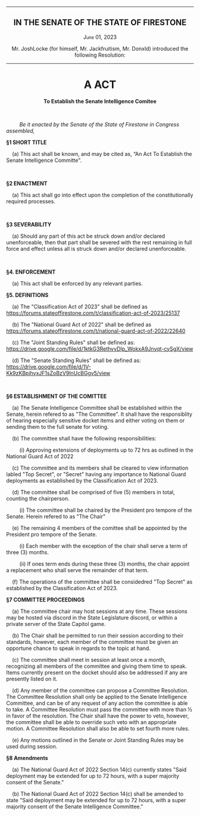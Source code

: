<div align="center">

---

<h2><b>IN THE SENATE OF THE STATE OF FIRESTONE</b></h2>

<p>J<small>une</small> 01, 2023</p>


Mr. JoshLocke (for himself, Mr. Jackfruitism, Mr. Donxld) introduced the following Resolution:

---

<h1><b>A ACT</b></h1>

**To Establish the Senate Intelligence Comitee**

</div>

<br/>

&nbsp;&nbsp;&nbsp;&nbsp;&nbsp;&nbsp;&nbsp;&nbsp; _Be it enacted by the Senate of the State of Firestone in Congress assembled,_

**§1 SHORT TITLE**

&nbsp;&nbsp;&nbsp; (a) This act shall be known, and may be cited as, “An Act To Establish the Senate Intelligence Committe".

<br/>

**§2 ENACTMENT**

&nbsp;&nbsp;&nbsp; (a) This act shall go into effect upon the completion of the constitutionally required processes.

<br/>

**§3 SEVERABILITY**

&nbsp;&nbsp;&nbsp; (a) Should any part of this act be struck down and/or declared unenforceable, then that part shall be severed with the rest remaining in full force and effect unless all is struck down and/or declared unenforceable.


<br/>

**§4. ENFORCEMENT**

&nbsp;&nbsp;&nbsp; (a) This act shall be enforced by any relevant parties.

**§5. DEFINITIONS**

&nbsp;&nbsp;&nbsp; (a) The "Classification Act of 2023" shall be defined as https://forums.stateoffirestone.com/t/classification-act-of-2023/25137

&nbsp;&nbsp;&nbsp; (b) The "National Guard Act of 2022" shall be defined as https://forums.stateoffirestone.com/t/national-guard-act-of-2022/22640

&nbsp;&nbsp;&nbsp; (c) The "Joint Standing Rules" shall be defined as: https://drive.google.com/file/d/1ktkG3RethvvDIp_WokxA9Jnyqt-cySgX/view

&nbsp;&nbsp;&nbsp; (d) The "Senate Standing Rules" shall be defined as: https://drive.google.com/file/d/1V-Kk9zKBpihyxJF1sZoBzV9lnUcBGgv5/view


<br/>

**§6 ESTABLISHMENT OF THE COMITTEE**

&nbsp;&nbsp;&nbsp; (a) The Senate Intelligence Committee shall be established within the Senate, herein refered to as "The Committee". It shall have the responsiblity of hearing especially sensitive docket items and either voting on them or sending them to the full senate for voting.

&nbsp;&nbsp;&nbsp; (b) The committee shall have the following responsibilities:

&nbsp;&nbsp;&nbsp;&nbsp;&nbsp;&nbsp;&nbsp;&nbsp;&nbsp;(i) Approving extensions of deployments up to 72 hrs as outlined in the National Guard Act of 2022

&nbsp;&nbsp;&nbsp; (c) The committee and its members shall be cleared to view information labled "Top Secret", or "Secret" having any importance to National Guard deployments as established by the Classification Act of 2023. 

&nbsp;&nbsp;&nbsp; (d) The committee shall be comprised of five (5) members in total, counting the chairperson. 

&nbsp;&nbsp;&nbsp;&nbsp;&nbsp;&nbsp;&nbsp;&nbsp;&nbsp;(i) The committee shall be chaired by the President pro tempore of the Senate. Herein refered to as "The Chair"

&nbsp;&nbsp;&nbsp; (e) The remaining 4 members of the comittee shall be appointed by the President pro tempore of the Senate. 

&nbsp;&nbsp;&nbsp;&nbsp;&nbsp;&nbsp;&nbsp;&nbsp;&nbsp;(i) Each member with the exception of the chair shall serve a term of three (3) months. 

&nbsp;&nbsp;&nbsp;&nbsp;&nbsp;&nbsp;&nbsp;&nbsp;&nbsp;(ii) If ones term ends during these three (3) months, the chair appoint a replacement who shall serve the remainder of that term. 

&nbsp;&nbsp;&nbsp; (f) The operations of the committee shall be considedred "Top Secret" as established by the Classification Act of 2023.
 
**§7 COMMITTEE PROCEEDINGS**

&nbsp;&nbsp;&nbsp; (a) The committee chair may host sessions at any time. These sessions may be hosted via discord in the State Legislature discord, or within a private server of the State Capitol game. 

&nbsp;&nbsp;&nbsp; (b) The Chair shall be permitted to run their session according to their standards, however, each member of the committee must be given an opportune chance to speak in regards to the topic at hand.

&nbsp;&nbsp;&nbsp; (c) The committee shall meet in session at least once a month, recognizing all members of the committee and giving them time to speak. Items currently present on the docket should also be addressed if any are presently listed on it.

&nbsp;&nbsp;&nbsp; (d) Any member of the committee can propose a Committee Resolution. The Committee Resolution shall only be applied to the Senate Intelligence Committee, and can be of any request of any action the committee is able to take. A Committee Resolution must pass the committee with more than ½ in favor of the resolution. The Chair shall have the power to veto, however, the committee shall be able to override such veto with an appropriate motion. A Committee Resolution shall also be able to set fourth more rules.

&nbsp;&nbsp;&nbsp; (e) Any motions outlined in the Senate or Joint Standing Rules may be used during session. 

 
**§8 Amendments**

&nbsp;&nbsp;&nbsp; (a) The National Guard Act of 2022 Section 14(c) currently states "Said deployment may be extended for up to 72 hours, with a super majority consent of the Senate."

&nbsp;&nbsp;&nbsp; (b) The National Guard Act of 2022 Section 14(c) shall be amended to state "Said deployment may be extended for up to 72 hours, with a super majority consent of the Senate Intelligence Committee."